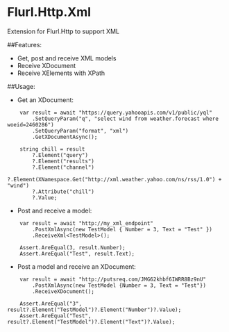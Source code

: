 # Flurl.Http.Xml
Extension for Flurl.Http to support XML

##Features:
* Get, post and receive XML models
* Receive XDocument
* Receive XElements with XPath

##Usage:

* Get an XDocument:
~~~~
    var result = await "https://query.yahooapis.com/v1/public/yql"
        .SetQueryParam("q", "select wind from weather.forecast where woeid=2460286")
        .SetQueryParam("format", "xml")
        .GetXDocumentAsync();

    string chill = result
        ?.Element("query")
        ?.Element("results")
        ?.Element("channel")
        ?.Element(XNamespace.Get("http://xml.weather.yahoo.com/ns/rss/1.0") + "wind")
        ?.Attribute("chill")
        ?.Value;
~~~~

* Post and receive a model:
~~~~
    var result = await "http://my_xml_endpoint"
        .PostXmlAsync(new TestModel { Number = 3, Text = "Test" })
        .ReceiveXml<TestModel>();

    Assert.AreEqual(3, result.Number);
    Assert.AreEqual("Test", result.Text);
~~~~

* Post a model and receive an XDocument:
~~~~
    var result = await "http://putsreq.com/JMG62khbf6IWRR8Bz9nU"
        .PostXmlAsync(new TestModel {Number = 3, Text = "Test"})
        .ReceiveXDocument();

    Assert.AreEqual("3", result?.Element("TestModel")?.Element("Number")?.Value);
    Assert.AreEqual("Test", result?.Element("TestModel")?.Element("Text")?.Value);
~~~~
